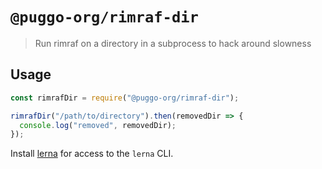 # `@puggo-org/rimraf-dir`

> Run rimraf on a directory in a subprocess to hack around slowness

## Usage

```js
const rimrafDir = require("@puggo-org/rimraf-dir");

rimrafDir("/path/to/directory").then(removedDir => {
  console.log("removed", removedDir);
});
```

Install [lerna](https://www.npmjs.com/package/lerna) for access to the `lerna` CLI.
